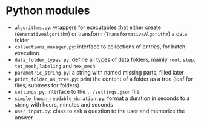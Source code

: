 # Python modules

- `algorithms.py`: wrappers for executables that either create (`GenerativeAlgorithm`) or transform (`TransformativeAlgorithm`) a data folder
- `collections_manager.py`: interface to collections of entries, for batch execution
- `data_folder_types.py`: define all types of data folders, mainly `root`, `step`, `tet_mesh`, `labeling` and `hex_mesh`
- `parametric_string.py`: a string with named missing parts, filled later
- `print_folder_as_tree.py`: print the content of a folder as a tree (leaf for files, subtrees for folders)
- `settings.py`: interface to the `../settings.json` file
- `simple_human_readable_duration.py`: format a duration in seconds to a string with hours, minutes and seconds
- `user_input.py`: class to ask a question to the user and memorize the answer
